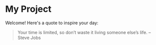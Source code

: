 # My Project

Welcome! Here's a quote to inspire your day:

<!-- quote-start -->
> Your time is limited, so don’t waste it living someone else’s life. – Steve Jobs
<!-- quote-end -->
